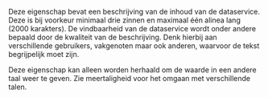 Deze eigenschap bevat een beschrijving van de inhoud van de dataservice. Deze is bij voorkeur minimaal drie zinnen en maximaal één alinea lang (2000 karakters). De vindbaarheid van de dataservice wordt onder andere bepaald door de kwaliteit van de beschrijving. Denk hierbij aan verschillende gebruikers, vakgenoten maar ook anderen, waarvoor de tekst begrijpelijk moet zijn.

Deze eigenschap kan alleen worden herhaald om de waarde in een andere taal weer te geven. Zie meertaligheid voor het omgaan met verschillende talen.
